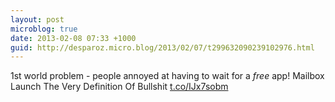 ```yaml
---
layout: post
microblog: true
date: 2013-02-08 07:33 +1000
guid: http://desparoz.micro.blog/2013/02/07/t299632090239102976.html
---
```

1st world problem - people annoyed at having to wait for a *free* app! Mailbox Launch The Very Definition Of Bullshit [t.co/IJx7sobm](http://t.co/IJx7sobm)
